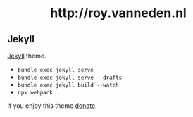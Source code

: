 <h1 align="center">
  http://roy.vanneden.nl
</h1>

## Jekyll

[Jekyll](https://jekyllrb.com/) theme.

* `bundle exec jekyll serve`
* `bundle exec jekyll serve --drafts`
* `bundle exec jekyll build --watch`
* `npx webpack`

If you enjoy this theme [donate](https://www.paypal.me/royvn).